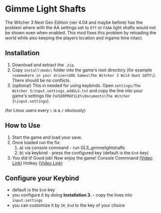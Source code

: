 # Gimme Light Shafts

The Witcher 3 Next Gen Edition (ver 4.04 and maybe before) has the problem where with the AA settings set to `Off` or `FXAA` light shafts would not be shown even when enabled.
This mod fixes this problem by reloading the world while also keeping the players location and ingame time intact.
## Installation
1. Download and extract the `.zip`.
2. Copy `install\mods\` folder into the game's root directory (for example `<somewhere in your drive>\GOG Games\The Witcher 3 Wild Hunt GOTY\`). There should be no conflicts.
3. (optional) This in needed for using keybinds. Open `settings/The Witcher 3/input.settings_addGLS.txt` and copy the line into your game's settings file (`%USERPROFILE%\Documents\The Witcher 3\input.settings`).

(for Linux users every `\` is a `/` obviously)
## How to Use
1. Start the game and load your save.
2. Once loaded run the fix:
	1. a) via console command - run GLS_gimmelightshafts
	2. b) via keybind - press the configured key (default is the `End`-key)
3. You did it! Good job! Now enjoy the game!
Console Commnand <a href="https://www.youtube.com/watch?v=NzTqhcI7HqI">(Video Link)</a>
Hotkey <a href="https://www.youtube.com/watch?v=lsEy6TrUTVQ">(Video Link)</a>
## Configure your Keybind
- default is the `End`-key
- you configure it by doing **Installation 3.** - copy the lines into `input.settings`
- you can customize it by `IK_End` to the key of your choice
